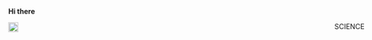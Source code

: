  
<b >Hi there</b>
<div style="display:flex;width:800px;height:auto;">
<a href="https://medium.com/@atul15r"><img src="https://user-images.githubusercontent.com/11331772/28355496-982cbace-6ca7-11e7-856d-2dc4e8b70782.png" width="20px" height="20px"/></a> <a style="position:absolute;right:15px">SCIENCE</a>

</div>








<!--
[![HitCount](http://hits.dwyl.com/atul15r/atul15r.svg)](http://hits.dwyl.com/atul15r/atul15r)


Here are some ideas to get you started:

- 🔭 I’m currently working on ...
- 🌱 I’m currently learning ...
- 👯 I’m looking to collaborate on ...
- 🤔 I’m looking for help with ...
- 💬 Ask me about ...
- 📫 How to reach me: ...
- 😄 Pronouns: ...
- ⚡ Fun fact: ...
-->



